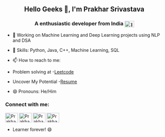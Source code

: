 
<h2 align="center">Hello Geeks 👋, I'm Prakhar Srivastava</h2>
<h3 align="center">A enthusiastic developer from India <a href="https://twitter.com/Prakhar_srivstv" target="blank"><img align="center" src="https://media.tenor.com/d39zhmpSHT4AAAAj/umm.gif" alt="Indian Flag" height="20" width="30" /></a></h3> 

- 🔭 Working on Machine Learning and Deep Learning projects using NLP and DSA
- 🌱 Skills: Python, Java, C++, Machine Learning, SQL 

- 📫 How to reach to me: 
- Problem solving at -[Leetcode](https://leetcode.com/u/prakhar_srivastavaa/)
- Uncover My Potential -[Resume](https://drive.google.com/file/d/1OK4ACYAHSVmZN3ti-ea634QtACyuExxv/view?usp=sharing)
- 😄 Pronouns: He/Him

<h3 align="left">Connect with me:</h3>
<p align="left">
<a href="https://twitter.com/Prakhar_srivstv" target="blank"><img align="center" src="https://raw.githubusercontent.com/rahuldkjain/github-profile-readme-generator/master/src/images/icons/Social/twitter.svg" alt="Prakhar Srivastava" height="30" width="40" /></a>
<a href="https://www.linkedin.com/in/prakhar-srivastavaa/" target="blank"><img align="center" src="https://raw.githubusercontent.com/rahuldkjain/github-profile-readme-generator/master/src/images/icons/Social/linked-in-alt.svg" alt="Prakhar Srivastava" height="30" width="40" /></a>
<a href="https://www.instagram.com/prakhar_srivastavaa/" target="blank"><img align="center" src="https://raw.githubusercontent.com/rahuldkjain/github-profile-readme-generator/master/src/images/icons/Social/instagram.svg" alt="Prakhar Srivastava" height="30" width="40" /></a>
<a href="https://emailprakharsrivastava@gmail.com" target="blank"><img align="center" src="https://mailmeteor.com/logos/assets/PNG/Gmail_Logo_512px.png" alt="Prakhar Srivastava" height="30" width="40" /></a>
</p>

- Learner forever! 😄 
